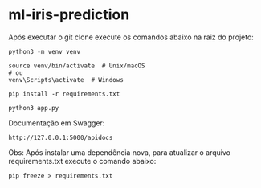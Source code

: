 # ml-iris-prediction

Após executar o git clone execute os comandos abaixo na raiz do projeto:

```
python3 -m venv venv

source venv/bin/activate  # Unix/macOS
# ou
venv\Scripts\activate  # Windows

pip install -r requirements.txt

python3 app.py
```

Documentação em Swagger:

```
http://127.0.0.1:5000/apidocs
```

Obs: Após instalar uma dependência nova, para atualizar o arquivo requirements.txt execute o comando abaixo:

```
pip freeze > requirements.txt
```
